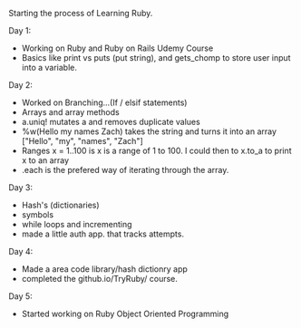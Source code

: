Starting the process of Learning Ruby.

Day 1: 
  - Working on Ruby and Ruby on Rails Udemy Course 
  - Basics like print vs puts (put string), and gets_chomp to store user input into a variable.

Day 2: 
  - Worked on Branching...(If / elsif statements)
  - Arrays and array methods 
  - a.uniq! mutates a and removes duplicate values 
  - %w(Hello my names Zach) takes the string and turns it into an array ["Hello", "my", "names", "Zach"]
  - Ranges x = 1..100 is x is a range of 1 to 100. I could then to x.to_a to print x to an array
  - .each is the prefered way of iterating through the array.

Day 3:
  - Hash's (dictionaries)
  - symbols
  - while loops and incrementing
  - made a little auth app. that tracks attempts.

Day 4:
  - Made a area code library/hash dictionry app 
  - completed the github.io/TryRuby/  course.

Day 5:
  - Started working on Ruby Object Oriented Programming 
  

